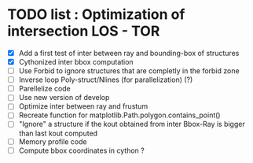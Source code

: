 # TODO list : Optimization of intersection LOS - TOR
- [x] Add a first test of inter between ray and bounding-box of structures
- [x] Cythonized inter bbox computation
- [ ] Use Forbid to ignore structures that are completly in the forbid zone
- [ ] Inverse loop Poly-struct/Nlines (for parallelization) (?)
- [ ] Parellelize code
- [ ] Use new version of develop
- [ ] Optimize inter between ray and frustum
- [ ] Recreate function for matplotlib.Path.polygon.contains_point()
- [ ] "Ignore" a structure if the kout obtained from inter Bbox-Ray is bigger than last kout computed
- [ ] Memory profile code
- [ ] Compute bbox coordinates in cython ?
